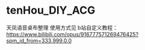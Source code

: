 # tenHou_DIY_ACG
天凤语音桌布整理
使用方式见
b站自定义教程：https://www.bilibili.com/opus/916777571269476425?spm_id_from=333.999.0.0